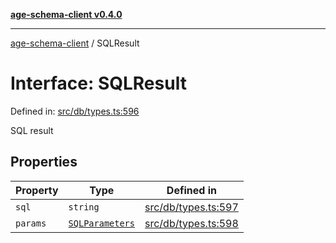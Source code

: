 [**age-schema-client v0.4.0**](../index.md)

***

[age-schema-client](../index.md) / SQLResult

# Interface: SQLResult

Defined in: [src/db/types.ts:596](https://github.com/standardbeagle/ageSchemaClient/blob/main/src/db/types.ts#L596)

SQL result

## Properties

| Property | Type | Defined in |
| ------ | ------ | ------ |
| <a id="sql"></a> `sql` | `string` | [src/db/types.ts:597](https://github.com/standardbeagle/ageSchemaClient/blob/main/src/db/types.ts#L597) |
| <a id="params"></a> `params` | [`SQLParameters`](../type-aliases/SQLParameters.md) | [src/db/types.ts:598](https://github.com/standardbeagle/ageSchemaClient/blob/main/src/db/types.ts#L598) |
